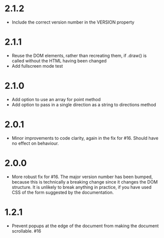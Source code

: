 # 2.1.2

* Include the correct version number in the VERSION property

# 2.1.1

* Reuse the DOM elements, rather than recreating them, if .draw() is called without the HTML having been changed
* Add fullscreen mode test


# 2.1.0

* Add option to use an array for point method
* Add option to pass in a single direction as a string to directions method

# 2.0.1

* Minor improvements to code clarity, again in the fix for #16. Should have no effect on behaviour.

# 2.0.0

* More robust fix for #16. The major version number has been bumped, because this is technically a breaking change since it changes the DOM structure. It is unlikely to break anything in practice, if you have used CSS of the form suggested by the documentation.

# 1.2.1

* Prevent popups at the edge of the document from making the document scrollable. #16
